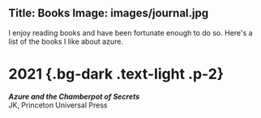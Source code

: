 Title: Books
Image: images/journal.jpg
---

I enjoy reading books and have been fortunate enough to do so. Here's a list of the books I like about azure.

# 2021 {.bg-dark .text-light .p-2}

**_Azure and the Chamberpot of Secrets_**  
JK, Princeton Universal Press
